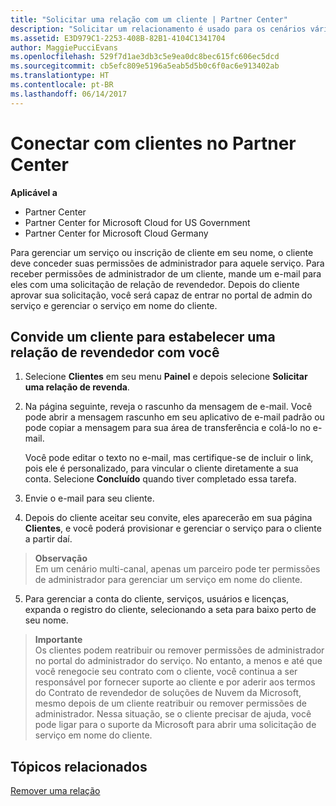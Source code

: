 ```yaml
---
title: "Solicitar uma relação com um cliente | Partner Center"
description: "Solicitar um relacionamento é usado para os cenários vários parceiros e vários canais. Também será útil se um cliente remover seus privilégios de administrador e você precisar restaurá-los para fornecer provisionamento ou suporte."
ms.assetid: E3D979C1-2253-408B-82B1-4104C1341704
author: MaggiePucciEvans
ms.openlocfilehash: 529f7d1ae3db3c5e9ea0dc8bec615fc606ec5dcd
ms.sourcegitcommit: cb5efc809e5196a5eab5d5b0c6f0ac6e913402ab
ms.translationtype: HT
ms.contentlocale: pt-BR
ms.lasthandoff: 06/14/2017
---
```

# <a name="connect-with-customers-in-partner-center"></a>Conectar com clientes no Partner Center

**Aplicável a**

-  Partner Center
-  Partner Center for Microsoft Cloud for US Government
-  Partner Center for Microsoft Cloud Germany

Para gerenciar um serviço ou inscrição de cliente em seu nome, o cliente deve conceder suas permissões de administrador para aquele serviço. Para receber permissões de administrador de um cliente, mande um e-mail para eles com uma solicitação de relação de revendedor. Depois do cliente aprovar sua solicitação, você será capaz de entrar no portal de admin do serviço e gerenciar o serviço em nome do cliente. 

## <a name="invite-a-customer-to-establish-a-reseller-relationship-with-you"></a>Convide um cliente para estabelecer uma relação de revendedor com você

1.  Selecione **Clientes** em seu menu **Painel** e depois selecione **Solicitar uma relação de revenda**.

2.  Na página seguinte, reveja o rascunho da mensagem de e-mail. Você pode abrir a mensagem rascunho em seu aplicativo de e-mail padrão ou pode copiar a mensagem para sua área de transferência e colá-lo no e-mail. 

    Você pode editar o texto no e-mail, mas certifique-se de incluir o link, pois ele é personalizado, para vincular o cliente diretamente a sua conta. Selecione **Concluído** quando tiver completado essa tarefa.

3.  Envie o e-mail para seu cliente.

4.  Depois do cliente aceitar seu convite, eles aparecerão em sua página **Clientes**, e você poderá provisionar e gerenciar o serviço para o cliente a partir daí.

 >**Observação**<br>
    Em um cenário multi-canal, apenas um parceiro pode ter permissões de administrador para gerenciar um serviço em nome do cliente. 

5.  Para gerenciar a conta do cliente, serviços, usuários e licenças, expanda o registro do cliente, selecionando a seta para baixo perto de seu nome.


>**Importante**<br>
Os clientes podem reatribuir ou remover permissões de administrador no portal do administrador do serviço. No entanto, a menos e até que você renegocie seu contrato com o cliente, você continua a ser responsável por fornecer suporte ao cliente e por aderir aos termos do Contrato de revendedor de soluções de Nuvem da Microsoft, mesmo depois de um cliente reatribuir ou remover permissões de administrador. Nessa situação, se o cliente precisar de ajuda, você pode ligar para o suporte da Microsoft para abrir uma solicitação de serviço em nome do cliente.

## <a name="related-topics"></a>Tópicos relacionados

[Remover uma relação](remove-a-relationship.md)
